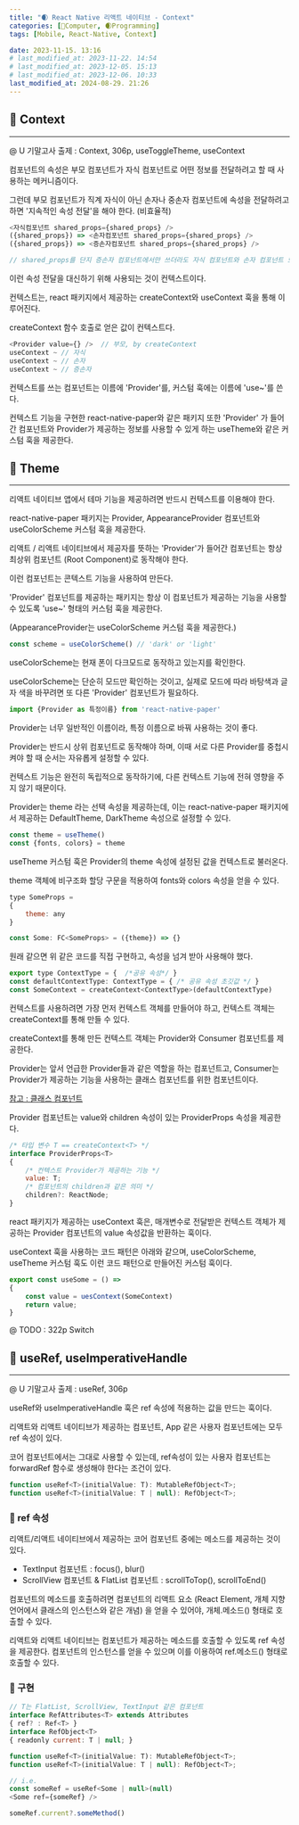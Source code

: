 ```yaml
---
title: "🌒 React Native 리액트 네이티브 - Context"
categories: [💫Computer, 🌒Programming]
tags: [Mobile, React-Native, Context]

date: 2023-11-15. 13:16
# last_modified_at: 2023-11-22. 14:54
# last_modified_at: 2023-12-05. 15:13
# last_modified_at: 2023-12-06. 10:33
last_modified_at: 2024-08-29. 21:26
---
```


## 💫 Context

---

@ U 기말고사 출제 : Context, 306p, useToggleTheme, useContext  

컴포넌트의 속성은 부모 컴포넌트가 자식 컴포넌트로 어떤 정보를 전달하려고 할 때 사용하는 메커니즘이다.  

그런데 부모 컴포넌트가 직계 자식이 아닌 손자나 중손자 컴포넌트에 속성을 전달하려고 하면 '지속적인 속성 전달'을 해야 한다. (비효율적)  

```js
<자식컴포넌트 shared_props={shared_props} />
({shared_props}) => <손자컴포넌트 shared_props={shared_props} />
({shared_props}) => <증손자컴포넌트 shared_props={shared_props} />

// shared_props를 단지 증손자 컴포넌트에서만 쓰더라도 자식 컴포넌트와 손자 컴포넌트 모두에게 속성을 전달해야만 함
```

이런 속성 전달을 대신하기 위해 사용되는 것이 컨텍스트이다.  

컨텍스트는, react 패키지에서 제공하는 createContext와 useContext 훅을 통해 이루어진다.  

createContext 함수 호출로 얻은 값이 컨텍스트다.  

```js
<Provider value={} />  // 부모, by createContext
useContext ~ // 자식
useContext ~ // 손자
useContext ~ // 증손자
```

컨텍스트를 쓰는 컴포넌트는 이름에 'Provider'를, 커스텀 훅에는 이름에 'use~'를 쓴다.  

컨텍스트 기능을 구현한 react-native-paper와 같은 패키지 또한 'Provider' 가 들어간 컴포넌트와 Provider가 제공하는 정보를 사용할 수 있게 하는 useTheme와 같은 커스텀 훅을 제공한다.  

## 💫 Theme

---

리액트 네이티브 앱에서 테마 기능을 제공하려면 반드시 컨텍스트를 이용해야 한다.  

react-native-paper 패키지는 Provider, AppearanceProvider 컴포넌트와 useColorScheme 커스텀 훅을 제공한다.  

리액트 / 리액트 네이티브에서 제공자를 뜻하는 'Provider'가 들어간 컴포넌트는 항상 최상위 컴포넌트 (Root Component)로 동작해야 한다.  

이런 컴포넌트는 콘텍스트 기능을 사용하여 만든다.  

'Provider' 컴포넌트를 제공하는 패키지는 항상 이 컴포넌트가 제공하는 기능을 사용할 수 있도록 'use~' 형태의 커스텀 훅을 제공한다.  

(AppearanceProvider는 useColorScheme 커스텀 훅을 제공한다.)  

```js
const scheme = useColorScheme() // 'dark' or 'light'
```

useColorScheme는 현재 폰이 다크모드로 동작하고 있는지를 확인한다.  

useColorScheme는 단순히 모드만 확인하는 것이고, 실제로 모드에 따라 바탕색과 글자 색을 바꾸려면 또 다른 'Provider' 컴포넌트가 필요하다.  

```js
import {Provider as 특정이름} from 'react-native-paper'
```

Provider는 너무 일반적인 이름이라, 특정 이름으로 바꿔 사용하는 것이 좋다.  

Provider는 반드시 상위 컴포넌트로 동작해야 하며, 이때 서로 다른 Provider를 중첩시켜야 할 때 순서는 자유롭게 설정할 수 있다.  

컨텍스트 기능은 완전히 독립적으로 동작하기에, 다른 컨텍스트 기능에 전혀 영향을 주지 않기 때문이다.  

Provider는 theme 라는 선택 속성을 제공하는데, 이는 react-native-paper 패키지에서 제공하는 DefaultTheme, DarkTheme 속성으로 설정할 수 있다.  

```js
const theme = useTheme()
const {fonts, colors} = theme
```

useTheme 커스텀 훅은 Provider의 theme 속성에 설정된 값을 컨텍스트로 불러온다.

theme 객체에 비구조화 할당 구문을 적용하여 fonts와 colors 속성을 얻을 수 있다.  

```js
type SomeProps =
{
	theme: any
}

const Some: FC<SomeProps> = ({theme}) => {}
```

원래 같으면 위 같은 코드를 직접 구현하고, 속성을 넘겨 받아 사용해야 했다.  

```js
export type ContextType = {  /*공유 속성*/ }
const defaultContextType: ContextType = { /* 공유 속성 초깃값 */ }
const SomeContext = createContext<ContextType>(defaultContextType)
```

컨텍스트를 사용하려면 가장 먼저 컨텍스트 객체를 만들어야 하고, 컨텍스트 객체는 createContext를 통해 만들 수 있다.  

createContext를 통해 만든 컨텍스트 객체는 Provider와 Consumer 컴포넌트를 제공한다.  

Provider는 앞서 언급한 Provider들과 같은 역할을 하는 컴포넌트고, Consumer는 Provider가 제공하는 기능을 사용하는 클래스 컴포넌트를 위한 컴포넌트이다.  

[참고 : 클래스 컴포넌트](/posts/Web-Browser/)  

Provider 컴포넌트는 value와 children 속성이 있는 ProviderProps 속성을 제공한다.  

```js
/* 타입 변수 T == createContext<T> */
interface ProviderProps<T>
{
	/* 컨텍스트 Provider가 제공하는 기능 */
	value: T;
	/* 컴포넌트의 children과 같은 의미 */
	children?: ReactNode;
}
```

react 패키지가 제공하는 useContext 훅은, 매개변수로 전달받은 컨텍스트 객체가 제공하는 Provider 컴포넌트의 value 속성값을 반환하는 훅이다.  

useContext 훅을 사용하는 코드 패턴은 아래와 같으며, useColorScheme, useTheme 커스텀 훅도 이런 코드 패턴으로 만들어진 커스텀 훅이다.  

```js
export const useSome = () =>
{
	const value = uesContext(SomeContext)
	return value;
}
```

@ TODO : 322p Switch  

## 💫 useRef, useImperativeHandle

---

@ U 기말고사 출제 : useRef, 306p  

useRef와 useImperativeHandle 훅은 ref 속성에 적용하는 값을 만드는 훅이다.  

리액트와 리액트 네이티브가 제공하는 컴포넌트, App 같은 사용자 컴포넌트에는 모두 ref 속성이 있다.  

코어 컴포넌트에서는 그대로 사용할 수 있는데, ref속성이 있는 사용자 컴포넌트는 forwardRef 함수로 생성해야 한다는 조건이 있다.  

```js
function useRef<T>(initialValue: T): MutableRefObject<T>;
function useRef<T>(initialValue: T | null): RefObject<T>;
```

### 🫧 ref 속성

리액트/리액트 네이티브에서 제공하는 코어 컴포넌트 중에는 메소드를 제공하는 것이 있다.  

- TextInput 컴포넌트 : focus(), blur()
- ScrollView 컴포넌트 & FlatList 컴포넌트 : scrollToTop(), scrollToEnd()  

컴포넌트의 메소드를 호출하려면 컴포넌트의 리액트 요소 (React Element, 개체 지향 언어에서 클래스의 인스턴스와 같은 개념) 을 얻을 수 있어야, 개체.메소드() 형태로 호출할 수 있다.  

리액트와 리액트 네이티브는 컴포넌트가 제공하는 메소드를 호출할 수 있도록 ref 속성을 제공한다. 컴포넌트의 인스턴스를 얻을 수 있으며 이를 이용하여 ref.메소드() 형태로 호출할 수 있다.  

### 🫧 구현

```js
// T는 FlatList, ScrollView, TextInput 같은 컴포넌트
interface RefAttributes<T> extends Attributes
{ ref? : Ref<T> }
interface RefObject<T>
{ readonly current: T | null; }

function useRef<T>(initialValue: T): MutableRefObject<T>;
function useRef<T>(initialValue: T | null): RefObject<T>;

// i.e.
const someRef = useRef<Some | null>(null)
<Some ref={someRef} />

someRef.current?.someMethod()
```
